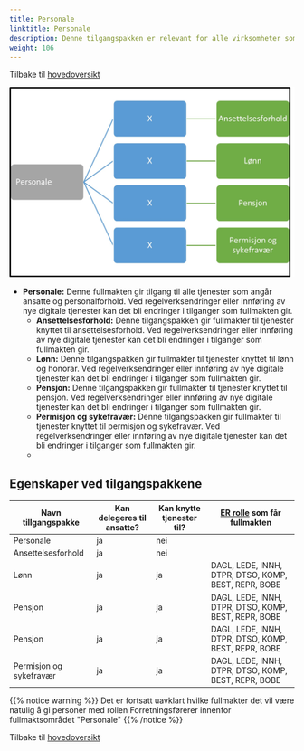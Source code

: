 ```yaml
---
title: Personale
linktitle: Personale
description: Denne tilgangspakken er relevant for alle virksomheter som har ansatte
weight: 106
---
```


Tilbake til [hovedoversikt](/authorization/modules/accessgroups/type-accessgroups/versjon-3/#oversikt-over-tilgangspakker)

![Personale](per.jpg "Personale")

- **Personale:** Denne fullmakten gir tilgang til alle tjenester som angår ansatte og personalforhold. Ved regelverksendringer eller innføring av nye digitale tjenester kan det bli endringer i tilganger som fullmakten gir. 
	- **Ansettelsesforhold:** Denne tilgangspakken gir fullmakter til tjenester knyttet til ansettelsesforhold. Ved regelverksendringer eller innføring av nye digitale tjenester kan det bli endringer i tilganger som fullmakten gir. 
	- **Lønn:** Denne tilgangspakken gir fullmakter til tjenester knyttet til lønn og honorar. Ved regelverksendringer eller innføring av nye digitale tjenester kan det bli endringer i tilganger som fullmakten gir. 
	- **Pensjon:** Denne tilgangspakken gir fullmakter til tjenester knyttet til pensjon. Ved regelverksendringer eller innføring av nye digitale tjenester kan det bli endringer i tilganger som fullmakten gir. 
	- **Permisjon og sykefravær:** Denne tilgangspakken gir fullmakter til tjenester knyttet til permisjon og sykefravær. Ved regelverksendringer eller innføring av nye digitale tjenester kan det bli endringer i tilganger som fullmakten gir. 	
	- 
## Egenskaper ved tilgangspakkene
|Navn tillgangspakke|Kan delegeres til ansatte?|Kan knytte tjenester til?|[ER rolle](/authorization/modules/accessgroups/register_er/#rolletyper-fra-enhetsregisteret) som får fullmakten|
|---|---|---|---|
|Personale| ja|nei||
|Ansettelsesforhold|ja|nei||
|Lønn|ja|ja|DAGL, LEDE, INNH, DTPR, DTSO, KOMP, BEST, REPR, BOBE|
|Pensjon|ja|ja|DAGL, LEDE, INNH, DTPR, DTSO, KOMP, BEST, REPR, BOBE|
|Pensjon|ja|ja|DAGL, LEDE, INNH, DTPR, DTSO, KOMP, BEST, REPR, BOBE|
|Permisjon og sykefravær|ja|ja|DAGL, LEDE, INNH, DTPR, DTSO, KOMP, BEST, REPR, BOBE|

{{% notice warning %}} Det er fortsatt uavklart hvilke fullmakter det vil være natulig å gi personer med rollen Forretningsførerer innenfor fullmaktsområdet "Personale" {{% /notice %}}


Tilbake til [hovedoversikt](/authorization/modules/accessgroups/type-accessgroups/versjon-3/#oversikt-over-tilgangspakker)

